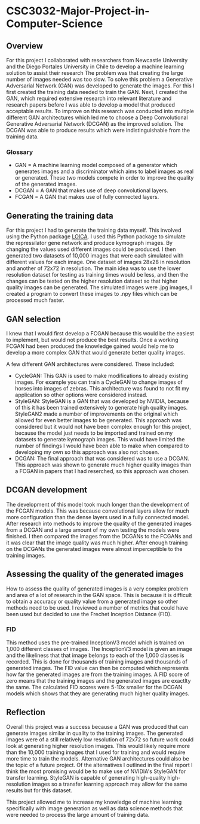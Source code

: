 # CSC3032-Major-Project-in-Computer-Science
## Overview
For this project I collaborated with researchers from Newcastle University and the Diego Portales University in Chile to develop a machine learning solution to assist their research
The problem was that creating the large number of images needed was too slow.
To solve this problem a Generative Adversarial Network (GAN) was developed to generate the images.
For this I first created the training data needed to train the GAN.
Next, I created the GAN, which required extensive research into relevant literature and research papers before I was able to develop a model that produced acceptable results. To improve on this research was conducted into multiple different GAN architectures which led me to choose a Deep Convolutional Generative Adversarial Network (DCGAN) as the improved solution.
The DCGAN was able to produce results which were indistinguishable from the training data.
### Glossary
- GAN = A machine learning model composed of a generator which generates images and a discriminator which aims to label images as real or generated.
These two models compete in order to improve the quality of the generated images.
- DCGAN = A GAN that makes use of deep convolutional layers.
- FCGAN = A GAN that makes use of fully connected layers.
## Generating the training data
For this project I had to generate the training data myself.
This involved using the Python package [LOICA](https://github.com/RudgeLab/LOICA).
I used this Python package to simulate the repressilator gene network and produce kymograph images.
By changing the values used different images could be produced.
I then generated two datasets of 10,000 images that were each simulated with different values for each image.
One dataset of images 28x28 in resolution and another of 72x72 in resolution.
The main idea was to use the lower resolution dataset for testing as training times would be less, and then the changes can be tested on the higher resolution dataset so that higher quality images can be generated.
The simulated images were .jpg images, I created a program to convert these images to .npy files which can be processed much faster.
## GAN selection
I knew that I would first develop a FCGAN because this would be the easiest to implement, but would not produce the best results.
Once a working FCGAN had been produced the knowledge gained would help me to develop a more complex GAN that would generate better quality images.

A few different GAN architectures were considered.
These included:
- CycleGAN:
This GAN is used to make modifications to already existing images.
For example you can train a CycleGAN to change images of horses into images of zebras.
This architecture was found to not fit my application so other options were considered instead.
- StyleGAN:
StyleGAN is a GAN that was developed by NVIDIA, because of this it has been trained extensively to generate high quality images.
StyleGAN2 made a number of improvements on the original which allowed for even better images to be generated.
This approach was considered but it would not have been complex enough for this project, because the model just needs to be imported and trained on my datasets to generate kymograph images.
This would have limited the number of findings I would have been able to make when compared to developing my own so this approach was also not chosen.
- DCGAN:
The final approach that was considered was to use a DCGAN.
This approach was shown to generate much higher quality images than a FCGAN in papers that I had reserched, so this approach was chosen.
## DCGAN development
The development of this model took much longer than the development of the FCGAN models.
This was because convolutional layers allow for much more configuration than the dense layers used in a fully connected model.
After research into methods to improve the quality of the generated images from a DCGAN and a large amount of my own testing the models were finished.
I then compared the images from the DCGANs to the FCGANs and it was clear that the image quality was much higher.
After enough training on the DCGANs the generated images were almost imperceptible to the training images.
## Assessing the quality of the generated images
How to assess the quality of generated images is a very complex problem and area of a lot of research in the GAN space.
This is because it is difficult to obtain a accuracy or quality value from a generated image so other methods need to be used.
I reviewed a number of metrics that could have been used but decided to use the Frechet Inception Distance (FID).

### FID
This method uses the pre-trained InceptionV3 model which is trained on 1,000 different classes of images.
The InceptionV3 model is given an image and the likeliness that that image belongs to each of the 1,000 classes is recorded.
This is done for thousands of training images and thousands of generated images.
The FID value can then be computed which represents how far the generated images are from the training images.
A FID score of zero means that the training images and the generated images are exactlty the same.
The calculated FID scores were 5-10x smaller for the DCGAN models which shows that they are generating much higher quality images.
## Reflection
Overall this project was a success because a GAN was produced that can generate images similar in quality to the training images.
The generated images were of a still relatively low resolution of 72x72 so future work could look at generating higher resolution images.
This would likely require more than the 10,000 training images that I used for training and would require more time to train the models.
Alternative GAN architectures could also be the topic of a future project.
Of the alternatives I outlined in the final report I think the most promising would be to make use of NVIDIA's StyleGAN for transfer learning.
StyleGAN is capable of generating high-quality high-resolution images so a transfer learning approach may allow for the same results but for this dataset.

This project allowed me to increase my knowledge of machine learning specifically with image generation as well as data science methods that were needed to process the large amount of training data.
